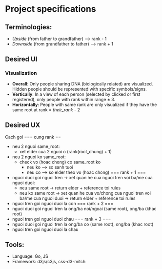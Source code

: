 # Project specifications

## Terminologies:
- _Upside_ (from father to grandfather) --> rank - 1
- _Downside_ (from grandfather to father) --> rank + 1

## Desired UI
### Visualization
- **Overall**: Only people sharing DNA (biologically related) are visualized. Hidden people should be represented with specific symbols/signs.
- **Vertically**: In a view of each person (selected by clicked or first registered), only people with rank within range $\pm$ 3.
- **Horizontally**: People with same rank are only visualized if they have the same root at rank = *their_rank* - 2

## Desired UX
Cach goi
=== cung rank ==
- neu 2 nguoi same_root:
    + xet elder cua 2 nguoi o (rank(root_chung) + 1)
- neu 2 nguoi ko same_root:
    + check vo (hoac chong) co same_root ko
        - neu ko --> so sanh tuoi
        - neu co --> so elder theo vo (hoac chong)
=== rank + 1 ===
- nguoi duoi goi nguoi tren -> xet quan he cua nguoi tren voi ba/me cua nguoi duoi:
    + neu same root -> return elder + reference toi rules
    + neu ko same root -> xet quan he cua vo/chong cua nguoi tren voi ba/me cua nguoi duoi -> return elder + reference toi rules
- nguoi tren goi nguoi duoi la con
=== rank + 2 ===
- nguoi duoi goi nguoi tren la ong/ba noi/ngoai (same root), ong/ba (khac root)
- nguoi tren goi nguoi duoi chau
=== rank + 3 ===
- nguoi duoi goi nguoi tren la ong/ba co (same root), ong/ba (khac root)
- nguoi tren goi nguoi duoi la chau

## Tools:
- Language: Go, JS
- Framework: d3js/c3js, css-d3-mitch